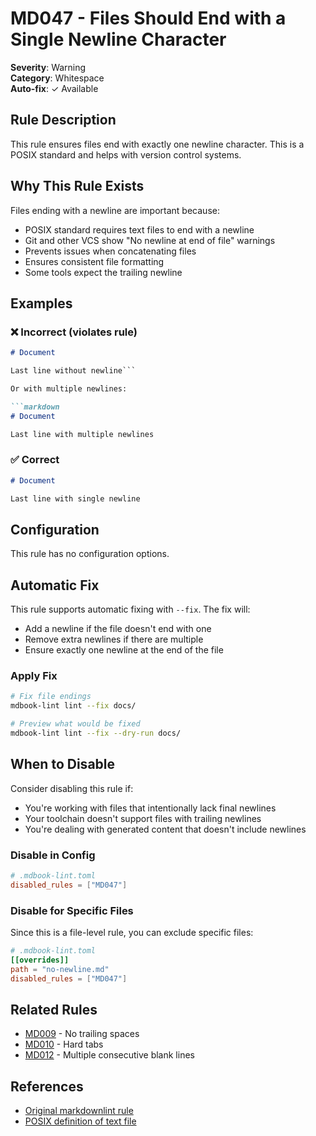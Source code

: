 # MD047 - Files Should End with a Single Newline Character

**Severity**: Warning  
**Category**: Whitespace  
**Auto-fix**: ✓ Available

## Rule Description

This rule ensures files end with exactly one newline character. This is a POSIX standard and helps with version control systems.

## Why This Rule Exists

Files ending with a newline are important because:
- POSIX standard requires text files to end with a newline
- Git and other VCS show "No newline at end of file" warnings
- Prevents issues when concatenating files
- Ensures consistent file formatting
- Some tools expect the trailing newline

## Examples

### ❌ Incorrect (violates rule)

```markdown
# Document

Last line without newline```

Or with multiple newlines:

```markdown
# Document

Last line with multiple newlines


```

### ✅ Correct

```markdown
# Document

Last line with single newline
```

## Configuration

This rule has no configuration options.

## Automatic Fix

This rule supports automatic fixing with `--fix`. The fix will:
- Add a newline if the file doesn't end with one
- Remove extra newlines if there are multiple
- Ensure exactly one newline at the end of the file

### Apply Fix

```bash
# Fix file endings
mdbook-lint lint --fix docs/

# Preview what would be fixed
mdbook-lint lint --fix --dry-run docs/
```

## When to Disable

Consider disabling this rule if:
- You're working with files that intentionally lack final newlines
- Your toolchain doesn't support files with trailing newlines
- You're dealing with generated content that doesn't include newlines

### Disable in Config

```toml
# .mdbook-lint.toml
disabled_rules = ["MD047"]
```

### Disable for Specific Files

Since this is a file-level rule, you can exclude specific files:

```toml
# .mdbook-lint.toml
[[overrides]]
path = "no-newline.md"
disabled_rules = ["MD047"]
```

## Related Rules

- [MD009](./md009.html) - No trailing spaces
- [MD010](./md010.html) - Hard tabs
- [MD012](./md012.html) - Multiple consecutive blank lines

## References

- [Original markdownlint rule](https://github.com/DavidAnson/markdownlint/blob/main/doc/Rules.md#md047)
- [POSIX definition of text file](https://pubs.opengroup.org/onlinepubs/9699919799/basedefs/V1_chap03.html#tag_03_206)